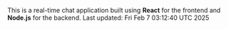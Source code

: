 This is a real-time chat application built using **React** for the frontend and **Node.js** for the backend.
Last updated: Fri Feb  7 03:12:40 UTC 2025

